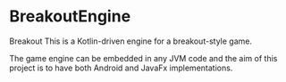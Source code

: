 # BreakoutEngine

Breakout
This is a Kotlin-driven engine for a breakout-style game.

The game engine can be embedded in any JVM code and the aim of this project is to have both Android and JavaFx implementations.
